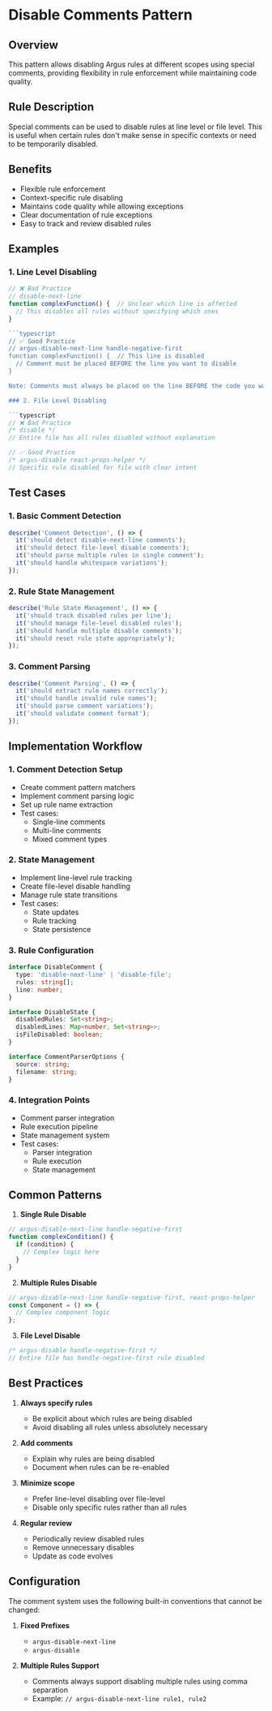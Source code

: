 # Disable Comments Pattern

## Overview

This pattern allows disabling Argus rules at different scopes using special comments, providing flexibility in rule enforcement while maintaining code quality.

## Rule Description

Special comments can be used to disable rules at line level or file level. This is useful when certain rules don't make sense in specific contexts or need to be temporarily disabled.

## Benefits

- Flexible rule enforcement
- Context-specific rule disabling
- Maintains code quality while allowing exceptions
- Clear documentation of rule exceptions
- Easy to track and review disabled rules

## Examples

### 1. Line Level Disabling

````typescript
// ❌ Bad Practice
// disable-next-line
function complexFunction() {  // Unclear which line is affected
  // This disables all rules without specifying which ones
}

```typescript
// ✅ Good Practice
// argus-disable-next-line handle-negative-first
function complexFunction() {  // This line is disabled
  // Comment must be placed BEFORE the line you want to disable
}

Note: Comments must always be placed on the line BEFORE the code you want to disable.

### 2. File Level Disabling

```typescript
// ❌ Bad Practice
/* disable */
// Entire file has all rules disabled without explanation

// ✅ Good Practice
/* argus-disable react-props-helper */
// Specific rule disabled for file with clear intent
````

## Test Cases

### 1. Basic Comment Detection

```typescript
describe('Comment Detection', () => {
  it('should detect disable-next-line comments');
  it('should detect file-level disable comments');
  it('should parse multiple rules in single comment');
  it('should handle whitespace variations');
});
```

### 2. Rule State Management

```typescript
describe('Rule State Management', () => {
  it('should track disabled rules per line');
  it('should manage file-level disabled rules');
  it('should handle multiple disable comments');
  it('should reset rule state appropriately');
});
```

### 3. Comment Parsing

```typescript
describe('Comment Parsing', () => {
  it('should extract rule names correctly');
  it('should handle invalid rule names');
  it('should parse comment variations');
  it('should validate comment format');
});
```

## Implementation Workflow

### 1. Comment Detection Setup

- Create comment pattern matchers
- Implement comment parsing logic
- Set up rule name extraction
- Test cases:
  - Single-line comments
  - Multi-line comments
  - Mixed comment types

### 2. State Management

- Implement line-level rule tracking
- Create file-level disable handling
- Manage rule state transitions
- Test cases:
  - State updates
  - Rule tracking
  - State persistence

### 3. Rule Configuration

```typescript
interface DisableComment {
  type: 'disable-next-line' | 'disable-file';
  rules: string[];
  line: number;
}

interface DisableState {
  disabledRules: Set<string>;
  disabledLines: Map<number, Set<string>>;
  isFileDisabled: boolean;
}

interface CommentParserOptions {
  source: string;
  filename: string;
}
```

### 4. Integration Points

- Comment parser integration
- Rule execution pipeline
- State management system
- Test cases:
  - Parser integration
  - Rule execution
  - State management

## Common Patterns

1. **Single Rule Disable**

```typescript
// argus-disable-next-line handle-negative-first
function complexCondition() {
  if (condition) {
    // Complex logic here
  }
}
```

2. **Multiple Rules Disable**

```typescript
// argus-disable-next-line handle-negative-first, react-props-helper
const Component = () => {
  // Complex component logic
};
```

3. **File Level Disable**

```typescript
/* argus-disable handle-negative-first */
// Entire file has handle-negative-first rule disabled
```

## Best Practices

1. **Always specify rules**

   - Be explicit about which rules are being disabled
   - Avoid disabling all rules unless absolutely necessary

2. **Add comments**

   - Explain why rules are being disabled
   - Document when rules can be re-enabled

3. **Minimize scope**

   - Prefer line-level disabling over file-level
   - Disable only specific rules rather than all rules

4. **Regular review**
   - Periodically review disabled rules
   - Remove unnecessary disables
   - Update as code evolves

## Configuration

The comment system uses the following built-in conventions that cannot be changed:

1. **Fixed Prefixes**

   - `argus-disable-next-line`
   - `argus-disable`

2. **Multiple Rules Support**
   - Comments always support disabling multiple rules using comma separation
   - Example: `// argus-disable-next-line rule1, rule2`
